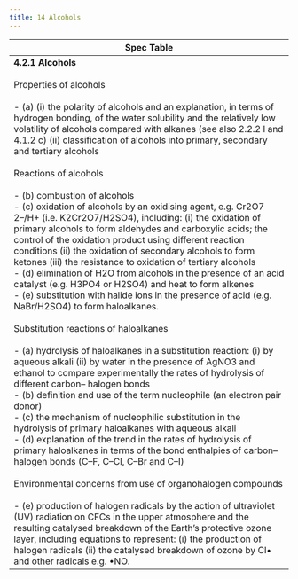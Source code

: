 ```yaml
---
title: 14 Alcohols
---
```

<!--ID: 1724603671372-->


| Spec Table                                                                                                                                                                                                                                                                                                                                                                                                                                                                                                                                                                                                                                                                                                                                                                                                                                                                                                                                                                                                                                                                                                                                                                                                                                                                                                                                                                                                                                                                                                                                                                                                                                                                                                                                                                                                                                                                                                                                                                                                                                                                                                               |
| ------------------------------------------------------------------------------------------------------------------------------------------------------------------------------------------------------------------------------------------------------------------------------------------------------------------------------------------------------------------------------------------------------------------------------------------------------------------------------------------------------------------------------------------------------------------------------------------------------------------------------------------------------------------------------------------------------------------------------------------------------------------------------------------------------------------------------------------------------------------------------------------------------------------------------------------------------------------------------------------------------------------------------------------------------------------------------------------------------------------------------------------------------------------------------------------------------------------------------------------------------------------------------------------------------------------------------------------------------------------------------------------------------------------------------------------------------------------------------------------------------------------------------------------------------------------------------------------------------------------------------------------------------------------------------------------------------------------------------------------------------------------------------------------------------------------------------------------------------------------------------------------------------------------------------------------------------------------------------------------------------------------------------------------------------------------------------------------------------------------------ |
| **4.2.1 Alcohols**<br><br>Properties of alcohols<br><br>- (a) (i) the polarity of alcohols and an explanation, in terms of hydrogen bonding, of the water solubility and the relatively low volatility of alcohols compared with alkanes (see also 2.2.2 l and 4.1.2 c) (ii) classification of alcohols into primary, secondary and tertiary alcohols<br><br>Reactions of alcohols<br><br>- (b) combustion of alcohols<br>- (c) oxidation of alcohols by an oxidising agent, e.g. Cr2O7 2–/H+ (i.e. K2Cr2O7/H2SO4), including: (i) the oxidation of primary alcohols to form aldehydes and carboxylic acids; the control of the oxidation product using different reaction conditions (ii) the oxidation of secondary alcohols to form ketones (iii) the resistance to oxidation of tertiary alcohols<br>- (d) elimination of H2O from alcohols in the presence of an acid catalyst (e.g. H3PO4 or H2SO4) and heat to form alkenes<br>- (e) substitution with halide ions in the presence of acid (e.g. NaBr/H2SO4) to form haloalkanes.<br><br>Substitution reactions of haloalkanes<br><br>- (a) hydrolysis of haloalkanes in a substitution reaction: (i) by aqueous alkali (ii) by water in the presence of AgNO3 and ethanol to compare experimentally the rates of hydrolysis of different carbon– halogen bonds<br>- (b) definition and use of the term nucleophile (an electron pair donor)<br>- (c) the mechanism of nucleophilic substitution in the hydrolysis of primary haloalkanes with aqueous alkali<br>- (d) explanation of the trend in the rates of hydrolysis of primary haloalkanes in terms of the bond enthalpies of carbon–halogen bonds (C–F, C–Cl, C–Br and C–I)<br><br>Environmental concerns from use of organohalogen compounds<br><br>- (e) production of halogen radicals by the action of ultraviolet (UV) radiation on CFCs in the upper atmosphere and the resulting catalysed breakdown of the Earth’s protective ozone layer, including equations to represent: (i) the production of halogen radicals (ii) the catalysed breakdown of ozone by Cl• and other radicals e.g. •NO.<br> |
